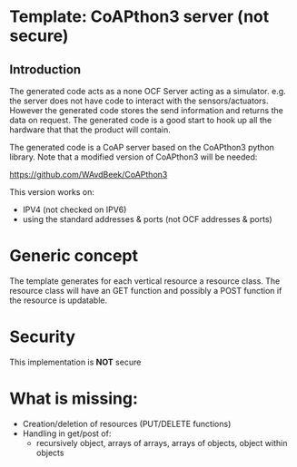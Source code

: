 # Template: CoAPthon3 server (not secure)

## Introduction
The generated code acts as a none OCF Server acting as a simulator.
e.g. the server does not have code to interact with the sensors/actuators.
However the generated code stores the send information and returns the data on request.
The generated code is a good start to hook up all the hardware that that the product will contain.

The generated code is a CoAP server based on the CoAPthon3 python library.
Note that a modified version of CoAPthon3 will be needed:

https://github.com/WAvdBeek/CoAPthon3

This version works on:
- IPV4 (not checked on IPV6)
- using the standard addresses & ports (not OCF addresses & ports)

# Generic concept
The template generates for each vertical resource a resource class.
The resource class will have an GET function and possibly a POST function if the resource is updatable.


# Security
This implementation is __NOT__ secure

# What is missing:
- Creation/deletion of resources (PUT/DELETE functions)
- Handling in get/post of:
    - recursively object, arrays of arrays, arrays of objects, object within objects





